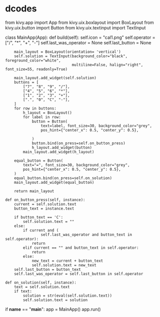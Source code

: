 # dcodes
from kivy.app import App
from kivy.uix.boxlayout import BoxLayout
from kivy.uix.button import Button
from kivy.uix.textinput import TextInput


class MainApp(App):
    def build(self):
        self.icon = "cal1.png"
        self.operator = ["/", "*", "+", "-"]
        self.last_was_operator = None
        self.last_button = None

        main_layout = BoxLayout(orientation= 'vertical')
        self.solution = TextInput(background_color="black", foreground_color="white",
                                  multiline=False, halign="right", font_size=55, readonly=True)

        main_layout.add_widget(self.solution)
        buttons = [
            ["7", "8", "9", "/"],
            ["4", "5", "6", "*"],
            ["1", "2", "3", "+"],
            [".", "0", "C", "-"],
        ]
        for row in buttons:
            h_layout = BoxLayout()
            for label in row:
                button = Button(
                    text=label, font_size=30, background_color="grey",
                    pos_hint={"center_x": 0.5, "center_y": 0.5},

                )
                button.bind(on_press=self.on_button_press)
                h_layout.add_widget(button)
            main_layout.add_widget(h_layout)

        equal_button = Button(
            text="=", font_size=30, background_color="grey",
            pos_hint={"center_x": 0.5, "center_y": 0.5},
        )
        equal_button.bind(on_press=self.on_solution)
        main_layout.add_widget(equal_button)

        return main_layout

    def on_button_press(self, instance):
        current = self.solution.text
        button_text = instance.text

        if button_text == 'C':
            self.solution.text = ""
        else:
            if current and (
                    self.last_was_operator and button_text in self.operator):
                return
            elif current == "" and button_text in self.operator:
                return
            else:
                new_text = current + button_text
                self.solution.text = new_text
        self.last_button = button_text
        self.last_was_operator = self.last_button in self.operator

    def on_solution(self, instance):
        text = self.solution.text
        if text:
            solution = str(eval(self.solution.text))
            self.solution.text = solution


if __name__ == "__main__":
    app = MainApp()
    app.run()

